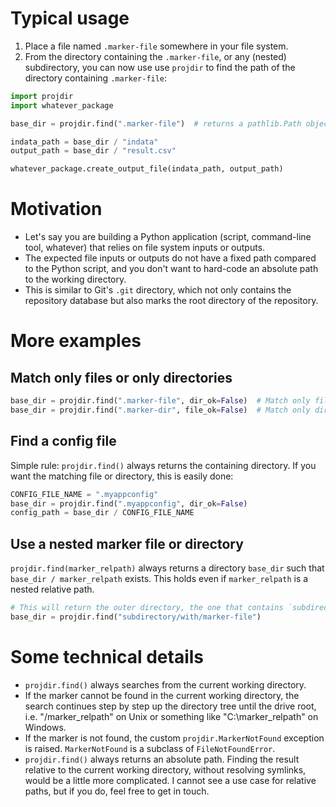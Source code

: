 # Typical usage

1. Place a file named `.marker-file` somewhere in your file system.
2. From the directory containing the `.marker-file`, or any (nested) subdirectory, you can now use use `projdir` to find the path of the directory containing `.marker-file`:

```python
import projdir
import whatever_package

base_dir = projdir.find(".marker-file")  # returns a pathlib.Path object

indata_path = base_dir / "indata"
output_path = base_dir / "result.csv"

whatever_package.create_output_file(indata_path, output_path)
```

# Motivation

- Let's say you are building a Python application (script, command-line tool, whatever) that relies on file system inputs or outputs.
- The expected file inputs or outputs do not have a fixed path compared to the Python script, and you don't want to hard-code an absolute path to the working directory.
- This is similar to Git's `.git` directory, which not only contains the repository database but also marks the root directory of the repository.

# More examples

## Match only files or only directories

```python
base_dir = projdir.find(".marker-file", dir_ok=False)  # Match only files
base_dir = projdir.find(".marker-dir", file_ok=False)  # Match only dirs
```

## Find a config file

Simple rule: `projdir.find()` always returns the containing directory. If you want the matching file or directory, this is easily done:

```python
CONFIG_FILE_NAME = ".myappconfig"
base_dir = projdir.find(".myappconfig", dir_ok=False)
config_path = base_dir / CONFIG_FILE_NAME
```

## Use a nested marker file or directory

`projdir.find(marker_relpath)` always returns a directory `base_dir` such that `base_dir / marker_relpath` exists. This holds even if `marker_relpath` is a nested relative path.

```python
# This will return the outer directory, the one that contains `subdirectory`
base_dir = projdir.find("subdirectory/with/marker-file")
```

# Some technical details

- `projdir.find()` always searches from the current working directory.
- If the marker cannot be found in the current working directory, the search continues step by step up the directory tree until the drive root, i.e. "/marker_relpath" on Unix or something like "C:\marker_relpath" on Windows.
- If the marker is not found, the custom `projdir.MarkerNotFound` exception is raised. `MarkerNotFound` is a subclass of `FileNotFoundError`.
- `projdir.find()` always returns an absolute path. Finding the result relative to the current working directory, without resolving symlinks, would be a little more complicated. I cannot see a use case for relative paths, but if you do, feel free to get in touch.
